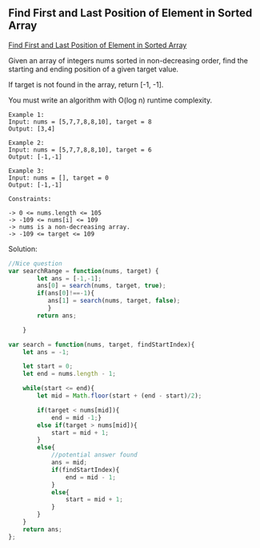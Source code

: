 ## Find First and Last Position of Element in Sorted Array
[ Find First and Last Position of Element in Sorted Array ](https://leetcode.com/problems/find-first-and-last-position-of-element-in-sorted-array/)

Given an array of integers nums sorted in non-decreasing order, find the starting and ending position of a given target value.

If target is not found in the array, return [-1, -1].

You must write an algorithm with O(log n) runtime complexity.

```
Example 1:
Input: nums = [5,7,7,8,8,10], target = 8
Output: [3,4]

Example 2:
Input: nums = [5,7,7,8,8,10], target = 6
Output: [-1,-1]

Example 3:
Input: nums = [], target = 0
Output: [-1,-1]

Constraints:

-> 0 <= nums.length <= 105
-> -109 <= nums[i] <= 109
-> nums is a non-decreasing array.
-> -109 <= target <= 109
```

Solution:
```js
//Nice question
var searchRange = function(nums, target) {
        let ans = [-1,-1];
        ans[0] = search(nums, target, true);
        if(ans[0]!==-1){
           ans[1] = search(nums, target, false);
           }
        return ans;

    }

var search = function(nums, target, findStartIndex){
    let ans = -1;

    let start = 0;
    let end = nums.length - 1;

    while(start <= end){
        let mid = Math.floor(start + (end - start)/2);

        if(target < nums[mid]){
            end = mid -1;}
        else if(target > nums[mid]){
            start = mid + 1;
        }
        else{
            //potential answer found
            ans = mid;
            if(findStartIndex){
                end = mid - 1;
            }
            else{
                start = mid + 1;
            }
        }
    }
    return ans;
};  
```